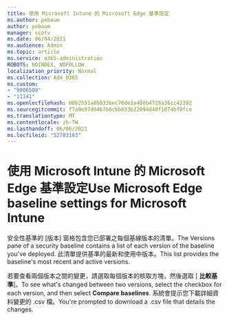 ```yaml
---
title: 使用 Microsoft Intune 的 Microsoft Edge 基準設定
ms.author: pebaum
author: pebaum
manager: scotv
ms.date: 06/04/2021
ms.audience: Admin
ms.topic: article
ms.service: o365-administration
ROBOTS: NOINDEX, NOFOLLOW
localization_priority: Normal
ms.collection: Adm_O365
ms.custom:
- "9006500"
- "11141"
ms.openlocfilehash: 00b2551a8b033bec76de2a480b4728a36cc42392
ms.sourcegitcommit: f7a9e97d04b7b6cbb633b32094d40f1874bf0fce
ms.translationtype: MT
ms.contentlocale: zh-TW
ms.lasthandoff: 06/06/2021
ms.locfileid: "52783183"
---
```

# <a name="use-microsoft-edge-baseline-settings-for-microsoft-intune"></a><span data-ttu-id="af35a-102">使用 Microsoft Intune 的 Microsoft Edge 基準設定</span><span class="sxs-lookup"><span data-stu-id="af35a-102">Use Microsoft Edge baseline settings for Microsoft Intune</span></span>

<span data-ttu-id="af35a-103">安全性基準的 [版本] 窗格包含您已部署之每個基線版本的清單。</span><span class="sxs-lookup"><span data-stu-id="af35a-103">The Versions pane of a security baseline contains a list of each version of the baseline you've deployed.</span></span> <span data-ttu-id="af35a-104">此清單提供基準的最新和使用中版本。</span><span class="sxs-lookup"><span data-stu-id="af35a-104">This list provides the baseline's most recent and active versions.</span></span>

<span data-ttu-id="af35a-105">若要查看兩個版本之間的變更，請選取每個版本的核取方塊，然後選取 [ **比較基準**]。</span><span class="sxs-lookup"><span data-stu-id="af35a-105">To see what's changed between two versions, select the checkbox for each version, and then select **Compare baselines**.</span></span> <span data-ttu-id="af35a-106">系統會提示您下載詳細資料變更的 .csv 檔。</span><span class="sxs-lookup"><span data-stu-id="af35a-106">You're prompted to download a .csv file that details the changes.</span></span>